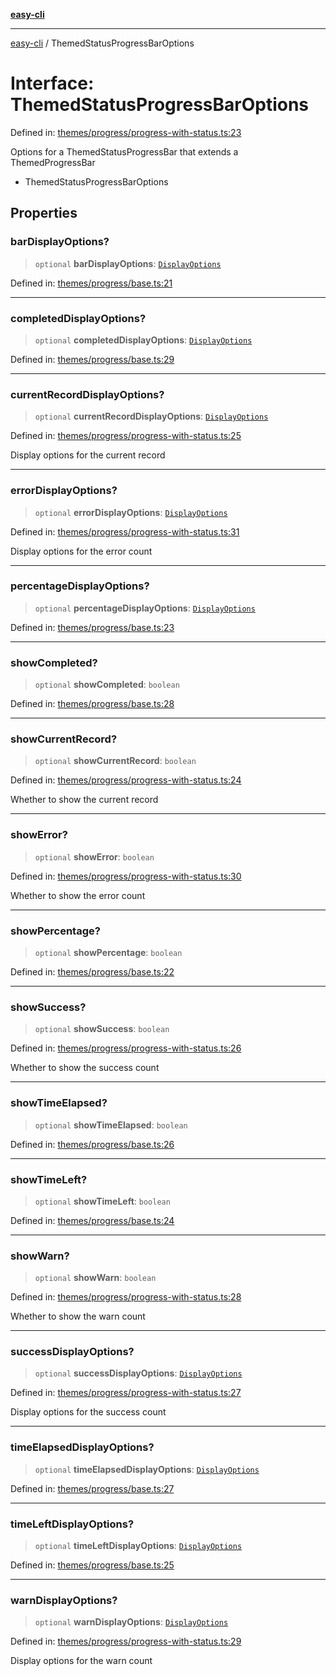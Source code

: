 [**easy-cli**](../README.md)

***

[easy-cli](../globals.md) / ThemedStatusProgressBarOptions

# Interface: ThemedStatusProgressBarOptions

Defined in: [themes/progress/progress-with-status.ts:23](https://github.com/patrickeaton/easy-cli/blob/273fbeda7c9fba29e0eebd0183c0f5c4b12461f3/src/themes/progress/progress-with-status.ts#L23)

Options for a ThemedStatusProgressBar that extends a ThemedProgressBar

 *  ThemedStatusProgressBarOptions

## Properties

### barDisplayOptions?

> `optional` **barDisplayOptions**: [`DisplayOptions`](../type-aliases/DisplayOptions.md)

Defined in: [themes/progress/base.ts:21](https://github.com/patrickeaton/easy-cli/blob/273fbeda7c9fba29e0eebd0183c0f5c4b12461f3/src/themes/progress/base.ts#L21)

***

### completedDisplayOptions?

> `optional` **completedDisplayOptions**: [`DisplayOptions`](../type-aliases/DisplayOptions.md)

Defined in: [themes/progress/base.ts:29](https://github.com/patrickeaton/easy-cli/blob/273fbeda7c9fba29e0eebd0183c0f5c4b12461f3/src/themes/progress/base.ts#L29)

***

### currentRecordDisplayOptions?

> `optional` **currentRecordDisplayOptions**: [`DisplayOptions`](../type-aliases/DisplayOptions.md)

Defined in: [themes/progress/progress-with-status.ts:25](https://github.com/patrickeaton/easy-cli/blob/273fbeda7c9fba29e0eebd0183c0f5c4b12461f3/src/themes/progress/progress-with-status.ts#L25)

Display options for the current record

***

### errorDisplayOptions?

> `optional` **errorDisplayOptions**: [`DisplayOptions`](../type-aliases/DisplayOptions.md)

Defined in: [themes/progress/progress-with-status.ts:31](https://github.com/patrickeaton/easy-cli/blob/273fbeda7c9fba29e0eebd0183c0f5c4b12461f3/src/themes/progress/progress-with-status.ts#L31)

Display options for the error count

***

### percentageDisplayOptions?

> `optional` **percentageDisplayOptions**: [`DisplayOptions`](../type-aliases/DisplayOptions.md)

Defined in: [themes/progress/base.ts:23](https://github.com/patrickeaton/easy-cli/blob/273fbeda7c9fba29e0eebd0183c0f5c4b12461f3/src/themes/progress/base.ts#L23)

***

### showCompleted?

> `optional` **showCompleted**: `boolean`

Defined in: [themes/progress/base.ts:28](https://github.com/patrickeaton/easy-cli/blob/273fbeda7c9fba29e0eebd0183c0f5c4b12461f3/src/themes/progress/base.ts#L28)

***

### showCurrentRecord?

> `optional` **showCurrentRecord**: `boolean`

Defined in: [themes/progress/progress-with-status.ts:24](https://github.com/patrickeaton/easy-cli/blob/273fbeda7c9fba29e0eebd0183c0f5c4b12461f3/src/themes/progress/progress-with-status.ts#L24)

Whether to show the current record

***

### showError?

> `optional` **showError**: `boolean`

Defined in: [themes/progress/progress-with-status.ts:30](https://github.com/patrickeaton/easy-cli/blob/273fbeda7c9fba29e0eebd0183c0f5c4b12461f3/src/themes/progress/progress-with-status.ts#L30)

Whether to show the error count

***

### showPercentage?

> `optional` **showPercentage**: `boolean`

Defined in: [themes/progress/base.ts:22](https://github.com/patrickeaton/easy-cli/blob/273fbeda7c9fba29e0eebd0183c0f5c4b12461f3/src/themes/progress/base.ts#L22)

***

### showSuccess?

> `optional` **showSuccess**: `boolean`

Defined in: [themes/progress/progress-with-status.ts:26](https://github.com/patrickeaton/easy-cli/blob/273fbeda7c9fba29e0eebd0183c0f5c4b12461f3/src/themes/progress/progress-with-status.ts#L26)

Whether to show the success count

***

### showTimeElapsed?

> `optional` **showTimeElapsed**: `boolean`

Defined in: [themes/progress/base.ts:26](https://github.com/patrickeaton/easy-cli/blob/273fbeda7c9fba29e0eebd0183c0f5c4b12461f3/src/themes/progress/base.ts#L26)

***

### showTimeLeft?

> `optional` **showTimeLeft**: `boolean`

Defined in: [themes/progress/base.ts:24](https://github.com/patrickeaton/easy-cli/blob/273fbeda7c9fba29e0eebd0183c0f5c4b12461f3/src/themes/progress/base.ts#L24)

***

### showWarn?

> `optional` **showWarn**: `boolean`

Defined in: [themes/progress/progress-with-status.ts:28](https://github.com/patrickeaton/easy-cli/blob/273fbeda7c9fba29e0eebd0183c0f5c4b12461f3/src/themes/progress/progress-with-status.ts#L28)

Whether to show the warn count

***

### successDisplayOptions?

> `optional` **successDisplayOptions**: [`DisplayOptions`](../type-aliases/DisplayOptions.md)

Defined in: [themes/progress/progress-with-status.ts:27](https://github.com/patrickeaton/easy-cli/blob/273fbeda7c9fba29e0eebd0183c0f5c4b12461f3/src/themes/progress/progress-with-status.ts#L27)

Display options for the success count

***

### timeElapsedDisplayOptions?

> `optional` **timeElapsedDisplayOptions**: [`DisplayOptions`](../type-aliases/DisplayOptions.md)

Defined in: [themes/progress/base.ts:27](https://github.com/patrickeaton/easy-cli/blob/273fbeda7c9fba29e0eebd0183c0f5c4b12461f3/src/themes/progress/base.ts#L27)

***

### timeLeftDisplayOptions?

> `optional` **timeLeftDisplayOptions**: [`DisplayOptions`](../type-aliases/DisplayOptions.md)

Defined in: [themes/progress/base.ts:25](https://github.com/patrickeaton/easy-cli/blob/273fbeda7c9fba29e0eebd0183c0f5c4b12461f3/src/themes/progress/base.ts#L25)

***

### warnDisplayOptions?

> `optional` **warnDisplayOptions**: [`DisplayOptions`](../type-aliases/DisplayOptions.md)

Defined in: [themes/progress/progress-with-status.ts:29](https://github.com/patrickeaton/easy-cli/blob/273fbeda7c9fba29e0eebd0183c0f5c4b12461f3/src/themes/progress/progress-with-status.ts#L29)

Display options for the warn count
